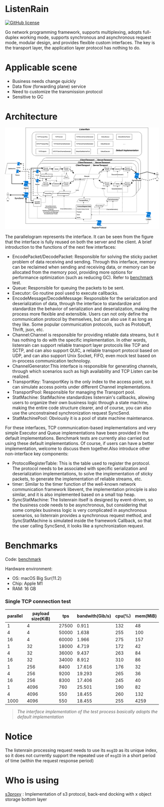# ListenRain
[![GitHub license](https://img.shields.io/badge/license-Apache%202-blue.svg)](https://raw.githubusercontent.com/leesper/tao/master/LICENSE)

Go network programming framework, supports multiplexing, adopts full-duplex working mode, supports synchronous and asynchronous request mode, modular design, and provides flexible custom interfaces. The key is the transport layer, the application layer protocol has nothing to do.

# Applicable scene

- Business needs change quickly
- Data flow (forwarding plane) service
- Need to customize the transmission protocol
- Sensitive to GC

# Architecture 
![listenrain](doc/img/listenrain.png)

The parallelogram represents the interface. It can be seen from the figure that the interface is fully reused on both the server and the client. A brief introduction to the functions of the next few interfaces:

- EncodePacket/DecodePacket: Responsible for solving the sticky packet problem of data receiving and sending. Through this interface, memory can be reclaimed when sending and receiving data, or memory can be allocated from the memory pool, providing more options for performance optimization (such as reducing GC). Refer to [benchmark](example/benchmark) test.
- Queue: Responsible for queuing the packets to be sent.
- Executor: Go routine pool used to execute callbacks.
- EncodeMessage/DecodeMessage: Responsible for the serialization and deserialization of data, through the interface to standardize and standardize the behavior of serialization and deserialization, making the process more flexible and extensible. Users can not only define the communication protocol by themselves, but can also use it as long as they like. Some popular communication protocols, such as Protobuff, Thrift, json, etc.
- Channel:Channel is responsible for providing reliable data streams, but it has nothing to do with the specific implementation. In other words, listenrain can support reliable transport layer protocols like TCP and SCTP, and can also support QUIC, a reliable transport protocol based on UDP, and can also support Unix Socket, FIFO, even mock test based on in-process communication technology.
- ChannelGenerator:This interface is responsible for generating channels, through which scenarios such as high availability and TCP Listen can be realized.
- TransportKey: TransportKey is the only index to the access point, so it can simulate access points under different Channel implementations.
- TransportPool: Responsible for managing the Transport pool.
- StatMachine: StatMachine standardizes listenrain's callbacks, allowing users to organize their own business logic through a state machine, making the entire code structure clearer, and of course, you can also use the unconstrained synchronization request SyncSend.
- StatMachinePool: Obviously it is a pool of state machine maintenance.

For these interfaces, TCP communication-based implementations and very simple Executor and Queue implementations have been provided in the default implementations. Benchmark tests are currently also carried out using these default implementations. Of course, if users can have a better implementation, welcome to discuss them together.Also introduce other non-interface key components:

- ProtocolRegisterTable: This is the table used to register the protocol. The protocol needs to be associated with specific serialization and deserialization implementations, to solve the implementation of sticky packets, to generate the implementation of reliable streams, etc.
- timer: Similar to the timer function of the well-known network communication framework libevent, the implementation principle is also similar, and it is also implemented based on a small top heap.
- SyncStatMachine: The listenrain itself is designed by event-driven, so the business code needs to be asynchronous, but considering that some complex business logic is very complicated in asynchronous scenarios, so listenrain provides a synchronous request method, and SyncStatMachine is simulated inside the framework Callback, so that the user calling SyncSend, it looks like a synchronization request.

# Benchmarks

Code: [benchmark](example/benchmark)

Hardware environment: 

- OS: macOS Big Sur(11.2)
- Chip: Apple M1
- RAM: 16 GB

### Single TCP connection test

| parallel | payload size(KiB) | tps   | bandwith(Gib/s) | cpu(%) | mem(MiB) |
| -------- | ----------------- | ----- | --------------- | ------ | -------- |
| 1        | 4                 | 27500 | 0.911           | 132    | 48       |
| 4        | 4                 | 50000 | 1.638           | 255    | 100      |
| 16       | 4                 | 60000 | 1.966           | 275    | 157      |
| 1        | 32                | 18000 | 4.719           | 172    | 42       |
| 4        | 32                | 36000 | 9.437           | 263    | 84       |
| 16       | 32                | 34000 | 8.912           | 310    | 86       |
| 1        | 256               | 8400  | 17.616          | 176    | 32       |
| 4        | 256               | 9200  | 19.293          | 265    | 36       |
| 16       | 256               | 8300  | 17.406          | 245    | 40       |
| 1        | 4096              | 760   | 25.501          | 190    | 82       |
| 4        | 4096              | 550   | 18.455          | 260    | 132      |
| 1000     | 4096              | 550   | 18.455          | 255    | 4259     |

> *The interface implementation of the test process basically adopts the default implementation*

# Notice

The listenrain processing request needs to use its `msgID` as its unique index, so it does not currently support the repeated use of `msgID` in a short period of time (within the request response period)

# Who is using

[s3proxy](https://git.x.com/epoch/s3/s3proxy) : Implementation of s3 protocol, back-end docking with x object storage bottom layer

